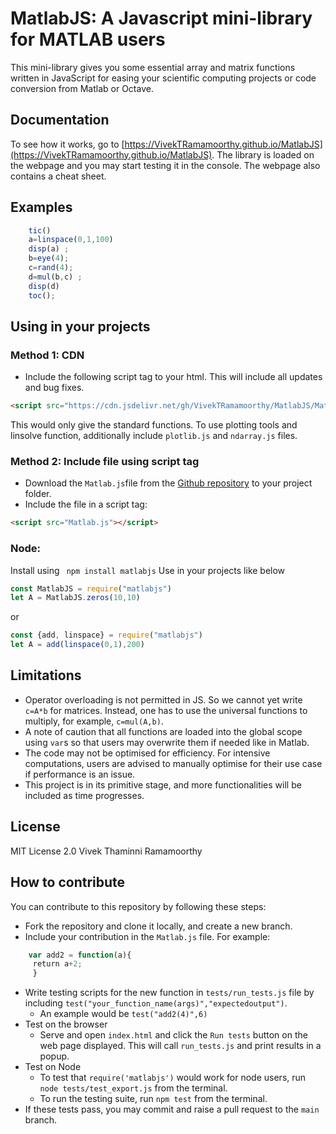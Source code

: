 # MatlabJS: A Javascript mini-library for MATLAB users

This mini-library gives you some essential array and matrix functions written in JavaScript for easing your scientific computing projects or code conversion from Matlab or Octave.

## Documentation
To see how it works, go to [https://VivekTRamamoorthy.github.io/MatlabJS](https://VivekTRamamoorthy.github.io/MatlabJS).
The library is loaded on the webpage and you may start testing it in the console.
The webpage also contains a cheat sheet.

## Examples 
```javascript
    tic()
    a=linspace(0,1,100) 
    disp(a) ;
    b=eye(4); 
    c=rand(4); 
    d=mul(b,c) ;
    disp(d)
    toc();
```

## Using in your projects
### Method 1: CDN
- Include the following script tag to your html. This will include all updates and bug fixes.
```html
<script src="https://cdn.jsdelivr.net/gh/VivekTRamamoorthy/MatlabJS/Matlab.js"></script>
```
This would only give the standard functions.
To use plotting tools and linsolve function, additionally include `plotlib.js` and `ndarray.js` files.
### Method 2: Include file using script tag
- Download the `Matlab.js`file from the [Github repository](https://github.com/VivekTRamamoorthy/MatlabJS) to your project folder.
- Include the file in a script tag:
```html
<script src="Matlab.js"></script>
```

### Node:
Install using
``` npm install matlabjs```
Use in your projects like below
```javascript
const MatlabJS = require("matlabjs")
let A = MatlabJS.zeros(10,10)
```
or
```javascript
const {add, linspace} = require("matlabjs")
let A = add(linspace(0,1),200)
```



## Limitations
- Operator overloading is not permitted in JS. So we cannot yet write `c=A*b` for matrices. Instead, one has to use the universal functions to multiply, for example, `c=mul(A,b)`.
- A note of caution that all functions are loaded into the global scope using `var`s so that users may overwrite them if needed like in Matlab.
- The code may not be optimised for efficiency. For intensive computations, users are advised to manually optimise for their use case if performance is an issue. 
- This project is in its primitive stage, and more functionalities will be included as time progresses.

## License

MIT License 2.0
Vivek Thaminni Ramamoorthy

## How to contribute

You can contribute to this repository by following these steps:

- Fork the repository and clone it locally, and create a new branch.
- Include your contribution in the `Matlab.js` file. For example:
```javascript
    var add2 = function(a){
     return a+2;
     }
```
- Write testing scripts for the new function in `tests/run_tests.js` file by including `test("your_function_name(args)","expectedoutput")`.
    - An example would be `test("add2(4)",6)`
- Test on the browser
    - Serve and open `index.html` and click the `Run tests` button on the web page displayed. This will call `run_tests.js` and print results in a popup.
- Test on Node
    - To test that `require('matlabjs')` would work for node users, run `node tests/test_export.js` from the terminal.
    - To run the testing suite, run `npm test` from the terminal.
- If these tests pass, you may commit and raise a pull request to the `main` branch.


